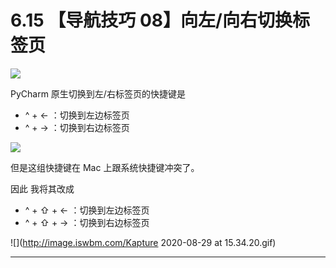 # 6.15 【导航技巧 08】向左/向右切换标签页

![](http://image.iswbm.com/20200804124133.png)

PyCharm 原生切换到左/右标签页的快捷键是

- ^ + ← ：切换到左边标签页
- ^ + → ：切换到右边标签页

![](http://image.iswbm.com/image-20200829153038179.png)

但是这组快捷键在 Mac 上跟系统快捷键冲突了。

因此 我将其改成

- ^ + ⇧ + ← ：切换到左边标签页
- ^ + ⇧  + →  ：切换到右边标签页

![](http://image.iswbm.com/Kapture 2020-08-29 at 15.34.20.gif)



---



